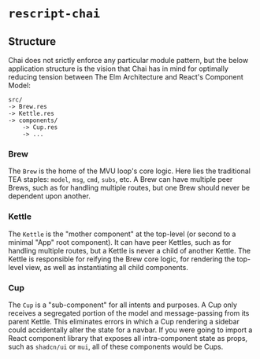 # `rescript-chai`

## Structure

Chai does not srictly enforce any particular module pattern, but the below application structure is the vision that Chai has in mind for optimally reducing tension between The Elm Architecture and React's Component Model:

```
src/
-> Brew.res
-> Kettle.res
-> components/
    -> Cup.res 
    -> ...
```

### Brew
The `Brew` is the home of the MVU loop's core logic. Here lies the traditional TEA staples:
`model`, `msg`, `cmd`, `subs`, etc. A Brew can have multiple peer Brews, such as for handling multiple routes, but one Brew should never be dependent upon another.

### Kettle
The `Kettle` is the "mother component" at the top-level (or second to a minimal "App" root component). It can have peer Kettles, such as for handling multiple routes, but a Kettle is never a child of another Kettle. The Kettle is responsible for reifying the Brew core logic, for rendering the top-level view, as well as instantiating all child components. 

### Cup
The `Cup` is a "sub-component" for all intents and purposes. A Cup only receives a segregated portion of the model and message-passing from its parent Kettle. This eliminates errors in which a Cup rendering a sidebar could accidentally alter the state for a navbar. If you were going to import a React component library that exposes all intra-component state as props, such as `shadcn/ui` or `mui`, all of these components would be Cups.